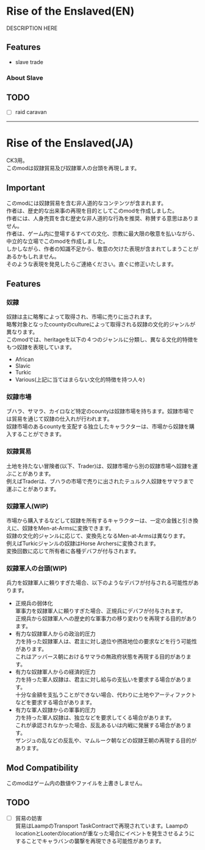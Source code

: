 ﻿# Rise of the Enslaved(EN)
DESCRIPTION HERE

## Features
- slave trade

### About Slave


## TODO
- [ ] raid caravan


---


# Rise of the Enslaved(JA)  
CK3用。  
このmodは奴隷貿易及び奴隷軍人の台頭を再現します。  


## Important
このmodには奴隷貿易を含む非人道的なコンテンツが含まれます。  
作者は、歴史的な出来事の再現を目的としてこのmodを作成しました。  
作者には、人身売買を含む歴史な非人道的な行為を推奨、称賛する意思はありません。  
作者は、ゲーム内に登場するすべての文化、宗教に最大限の敬意を払いながら、中立的な立場でこのmodを作成しました。  
しかしながら、作者の知識不足から、敬意の欠けた表現が含まれてしまうことがあるかもしれません。  
そのような表現を発見したらご連絡ください。直ぐに修正いたします。  


## Features
### 奴隷  
奴隷は主に略奪によって取得され、市場に売りに出されます。  
略奪対象となったcountyのcultureによって取得される奴隷の文化的ジャンルが異なります。  
このmodでは、heritageを以下の４つのジャンルに分類し、異なる文化的特徴をもつ奴隷を表現しています。
- African
- Slavic
- Turkic
- Various(上記に当てはまらない文化的特徴を持つ人々)  
### 奴隷市場  
ブハラ、サマラ、カイロなど特定のcountyは奴隷市場を持ちます。奴隷市場では貿易を通じて奴隷の仕入れが行われます。  
奴隷市場のあるcountyを支配する独立したキャラクターは、市場から奴隷を購入することができます。  
### 奴隷貿易  
土地を持たない冒険者(以下、Trader)は、奴隷市場から別の奴隷市場へ奴隷を運ぶことがあります。  
例えばTraderは、ブハラの市場で売りに出されたテュルク人奴隷をサマラまで運ぶことがあります。  
### 奴隷軍人(WIP)  
市場から購入するなどして奴隷を所有するキャラクターは、一定の金銭と引き換えに、奴隷をMen-at-Armsに変換できます。  
奴隷の文化的ジャンルに応じて、変換先となるMen-at-Armsは異なります。  
例えばTurkicジャンルの奴隷はHorse Archersに変換されます。  
変換回数に応じて所有者に各種デバフが付与されます。  
### 奴隷軍人の台頭(WIP)  
兵力を奴隷軍人に頼りすぎた場合、以下のようなデバフが付与される可能性があります。  
- 正規兵の弱体化  
    軍事力を奴隷軍人に頼りすぎた場合、正規兵にデバフが付与されます。  
    正規兵から奴隷軍人への歴史的な軍事力の移り変わりを再現する目的があります。  
- 有力な奴隷軍人からの政治的圧力  
    力を持った奴隷軍人は、君主に対し退位や摂政地位の要求などを行う可能性があります。  
    これはアッバース朝におけるサマラの無政府状態を再現する目的があります。  
- 有力な奴隷軍人からの経済的圧力  
    力を持った軍人奴隷は、君主に対し給与の支払いを要求する場合があります。  
    十分な金額を支払うことができない場合、代わりに土地やアーティファクトなどを要求する場合があります。  
- 有力な軍人奴隷からの軍事的圧力  
    力を持った軍人奴隷は、独立などを要求してくる場合があります。  
    これが承認されなかった場合、反乱あるいは内戦に発展する場合があります。  
    ザンジュの乱などの反乱や、マムルーク朝などの奴隷王朝の再現する目的があります。  

## Mod Compatibility
このmodはゲーム内の数値やファイルを上書きしません。  

## TODO
- [ ] 貿易の妨害  
貿易はLaampのTransport TaskContractで再現されています。LaampのlocationとLooterのlocationが重なった場合にイベントを発生させるようにすることでキャラバンの襲撃を再現できる可能性があります。